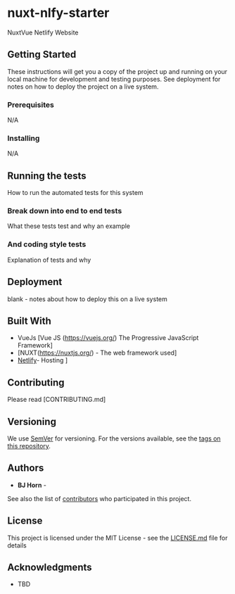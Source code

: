 # nuxt-nlfy-starter

NuxtVue Netlify Website 

## Getting Started

These instructions will get you a copy of the project up and running on your local machine for development and testing purposes. See deployment for notes on how to deploy the project on a live system.

### Prerequisites
N/A 
### Installing

N/A

## Running the tests

How to run the automated tests for this system

### Break down into end to end tests

What these tests test and why an example

### And coding style tests

Explanation of tests and why

## Deployment

blank -  notes about how to deploy this on a live system

## Built With

*  VueJs [Vue JS (https://vuejs.org/) The Progressive
JavaScript Framework] 
*  [NUXT(https://nuxtjs.org/) - The web framework used]
* [Netlify](https://www.netlify.com/)- Hosting ]


## Contributing

Please read [CONTRIBUTING.md]

## Versioning

We use [SemVer](http://semver.org/) for versioning. For the versions available, see the [tags on this repository](https://github.com/bjhorn/nuxt-nlfy-starter/tags). 

## Authors

* **BJ Horn** - 

See also the list of [contributors](https://github.com/bjhorn/nuxt-nlfy-starter/contributors) who participated in this project.

## License

This project is licensed under the MIT License - see the [LICENSE.md](LICENSE.md) file for details

## Acknowledgments

* TBD
 
